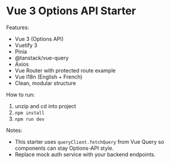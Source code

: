 # Vue 3 Options API Starter

Features:
- Vue 3 (Options API)
- Vuetify 3
- Pinia
- @tanstack/vue-query
- Axios
- Vue Router with protected route example
- Vue I18n (English + French)
- Clean, modular structure

How to run:
1. unzip and cd into project
2. `npm install`
3. `npm run dev`

Notes:
- This starter uses `queryClient.fetchQuery` from Vue Query so components can stay Options-API style.
- Replace mock auth service with your backend endpoints.
